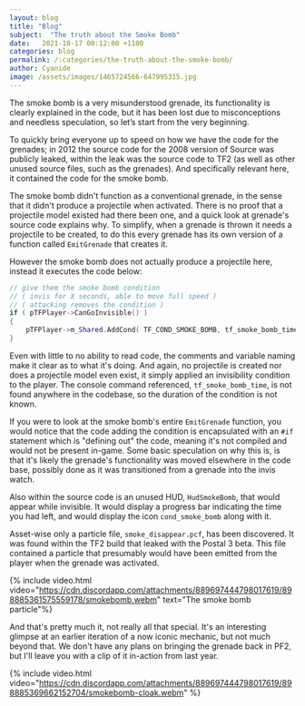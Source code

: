 ```yaml
---
layout: blog
title: "Blog"
subject:  "The truth about the Smoke Bomb"
date:   2021-10-17 00:12:00 +1100
categories: blog
permalink: /:categories/the-truth-about-the-smoke-bomb/ 
author: Cyanide
image: /assets/images/1465724566-647995315.jpg
---
```

The smoke bomb is a very misunderstood grenade, its functionality is clearly explained in the code, but it has been lost due to misconceptions and needless speculation, so let’s start from the very beginning.

To quickly bring everyone up to speed on how we have the code for the grenades; in 2012 the source code for the 2008 version of Source was publicly leaked, within the leak was the source code to TF2 (as well as other unused source files, such as the grenades). And specifically relevant here, it contained the code for the smoke bomb.

The smoke bomb didn't function as a conventional grenade, in the sense that it didn't produce a projectile when activated. There is no proof that a projectile model existed had there been one, and a quick look at grenade's source code explains why. To simplify, when a grenade is thrown it needs a projectile to be created, to do this every grenade has its own version of a function called `EmitGrenade` that creates it.

However the smoke bomb does not actually produce a projectile here, instead it executes the code below:

```cpp
// give them the smoke bomb condition
// ( invis for X seconds, able to move full speed )
// ( attacking removes the condition )
if ( pTFPlayer->CanGoInvisible() )
{
	pTFPlayer->m_Shared.AddCond( TF_COND_SMOKE_BOMB, tf_smoke_bomb_time.GetFloat() );
}
```

Even with little to no ability to read code, the comments and variable naming make it clear as to what it's doing. And again, no projectile is created nor does a projectile model even exist, it simply applied an invisibility condition to the player. The console command referenced, `tf_smoke_bomb_time`, is not found anywhere in the codebase, so the duration of the condition is not known.

If you were to look at the smoke bomb's entire `EmitGrenade` function, you would notice that the code adding the condition is encapsulated with an `#if` statement which is "defining out" the code, meaning it's not compiled and would not be present in-game. Some basic speculation on why this is, is that it's likely the grenade's functionality was moved elsewhere in the code base, possibly done as it was transitioned from a grenade into the invis watch.

Also within the source code is an unused HUD, `HudSmokeBomb`, that would appear while invisible. It would display a progress bar indicating the time you had left, and would display the icon `cond_smoke_bomb` along with it.

Asset-wise only a particle file, `smoke_disappear.pcf`, has been discovered. It was found within the TF2 build that leaked with the Postal 3 beta. This file contained a particle that presumably would have been emitted from the player when the grenade was activated. 

{% include video.html video="https://cdn.discordapp.com/attachments/889697444798017619/898885361575559178/smokebomb.webm" text="The smoke bomb particle"%}

And that's pretty much it, not really all that special. It's an interesting glimpse at an earlier iteration of a now iconic mechanic, but not much beyond that. We don't have any plans on bringing the grenade back in PF2, but I'll leave you with a clip of it in-action from last year.

{% include video.html video="https://cdn.discordapp.com/attachments/889697444798017619/898885369662152704/smokebomb-cloak.webm" %}